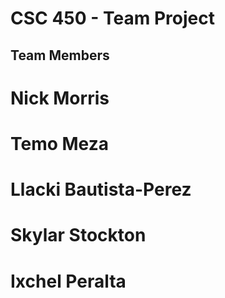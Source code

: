 # CSC 450 - Team Project
## Team Members
# Nick Morris

# Temo Meza

# Llacki Bautista-Perez

# Skylar Stockton

# Ixchel Peralta

